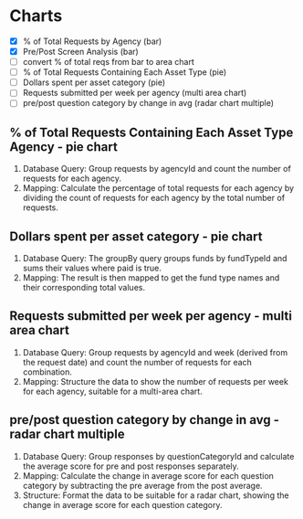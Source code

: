 # Charts

- [x] % of Total Requests by Agency (bar)
- [x] Pre/Post Screen Analysis (bar)
- [ ] convert % of total reqs from bar to area chart
- [ ] % of Total Requests Containing Each Asset Type (pie)
- [ ] Dollars spent per asset category (pie)
- [ ] Requests submitted per week per agency (multi area chart)
- [ ] pre/post question category by change in avg (radar chart multiple)

## % of Total Requests Containing Each Asset Type Agency - pie chart

1. Database Query: Group requests by agencyId and count the number of requests for each agency.
2. Mapping: Calculate the percentage of total requests for each agency by dividing the count of requests for each agency by the total number of requests.

## Dollars spent per asset category - pie chart

1. Database Query: The groupBy query groups funds by fundTypeId and sums their values where paid is true.
2. Mapping: The result is then mapped to get the fund type names and their corresponding total values.

## Requests submitted per week per agency - multi area chart

1. Database Query: Group requests by agencyId and week (derived from the request date) and count the number of requests for each combination.
2. Mapping: Structure the data to show the number of requests per week for each agency, suitable for a multi-area chart.

## pre/post question category by change in avg - radar chart multiple

1. Database Query: Group responses by questionCategoryId and calculate the average score for pre and post responses separately.
2. Mapping: Calculate the change in average score for each question category by subtracting the pre average from the post average.
3. Structure: Format the data to be suitable for a radar chart, showing the change in average score for each question category.
